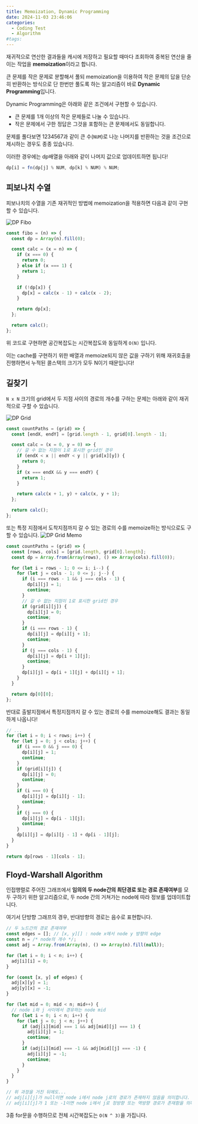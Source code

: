 ```yaml
---
title: Memoization, Dynamic Programming
date: 2024-11-03 23:46:06
categories:
  - Coding Test
  - Algorithm
#tags:
---
```

재귀적으로 연산한 결과들을 캐시에 저장하고 필요할 때마다 조회하여 중복된 연산을 줄이는 작업을 **memoization**이라고 합니다.

큰 문제를 작은 문제로 분할해서 풀되 memoization을 이용하여 작은 문제의 답을 단순히 반환하는 방식으로 단 한번만 풀도록 하는 알고리즘이 바로 **Dynamic Programming**입니다.

Dynamic Programming은 아래와 같은 조건에서 구현할 수 있습니다.

- 큰 문제를 1개 이상의 작은 문제들로 나눌 수 있습니다.
- 작은 문제에서 구한 정답은 그것을 포함하는 큰 문제에서도 동일합니다.

문제를 풀다보면 1234567과 같이 큰 수(`NUM`)로 나눈 나머지를 반환하는 것을 조건으로 제시하는 경우도 종종 있습니다.

이러한 경우에는 dp배열을 아래와 같이 나머지 값으로 업데이트하면 됩니다!

```js
dp[i] = fn(dp[j] % NUM, dp[k] % NUM) % NUM;
```

## 피보나치 수열

피보나치의 수열을 기존 재귀적인 방법에 memoization을 적용하면 다음과 같이 구현할 수 있습니다.

![DP Fibo](/images/dp_fibo.png)

```js
const fibo = (n) => {
  const dp = Array(n).fill(0);

  const calc = (x = n) => {
    if (x === 0) {
      return 0;
    } else if (x === 1) {
      return 1;
    }

    if (!dp[x]) {
      dp[x] = calc(x - 1) + calc(x - 2);
    }

    return dp[x];
  };

  return calc();
};
```

위 코드로 구현하면 공간복잡도는 시간복잡도와 동일하게 `O(N)` 입니다.

이는 cache를 구현하기 위한 배열과 memoize되지 않은 값을 구하기 위해 재귀호출을 진행하면서 누적된 콜스택의 크기가 모두 N이기 때문입니다!

## 길찾기

`N x N` 크기의 grid에서 두 지점 사이의 경로의 개수를 구하는 문제는 아래와 같이 재귀적으로 구할 수 있습니다.

![DP Grid](/images/dp_grid.png)

```js
const countPaths = (grid) => {
  const [endX, endY] = [grid.length - 1, grid[0].length - 1];

  const calc = (x = 0, y = 0) => {
    // 갈 수 없는 지점이 1로 표시한 grid인 경우
    if (endX < x || endY < y || grid[x][y]) {
      return 0;
    }
    if (x === endX && y === endY) {
      return 1;
    }

    return calc(x + 1, y) + calc(x, y + 1);
  };

  return calc();
};
```

또는 특정 지점에서 도착지점까지 갈 수 있는 경로의 수를 memoize하는 방식으로도 구할 수 있습니다.
![DP Grid Memo](/images/%08dp_grid_memo.png)

```js
const countPaths = (grid) => {
  const [rows, cols] = [grid.length, grid[0].length];
  const dp = Array.from(Array(rows), () => Array(cols).fill(0));

  for (let i = rows - 1; 0 <= i; i--) {
    for (let j = cols - 1; 0 <= j; j--) {
      if (i === rows - 1 && j === cols - 1) {
        dp[i][j] = 1;
        continue;
      }
      // 갈 수 없는 지점이 1로 표시한 grid인 경우
      if (grid[i][j]) {
        dp[i][j] = 0;
        continue;
      }
      if (i === rows - 1) {
        dp[i][j] = dp[i][j + 1];
        continue;
      }
      if (j === cols - 1) {
        dp[i][j] = dp[i + 1][j];
        continue;
      }
      dp[i][j] = dp[i + 1][j] + dp[i][j + 1];
    }
  }

  return dp[0][0];
};
```

반대로 출발지점에서 특정지점까지 갈 수 있는 경로의 수를 memoize해도 결과는 동일하게 나옵니다!

```js
// ...
for (let i = 0; i < rows; i++) {
  for (let j = 0; j < cols; j++) {
    if (i === 0 && j === 0) {
      dp[i][j] = 1;
      continue;
    }
    if (grid[i][j]) {
      dp[i][j] = 0;
      continue;
    }
    if (i === 0) {
      dp[i][j] = dp[i][j - 1];
      continue;
    }
    if (j === 0) {
      dp[i][j] = dp[i - 1][j];
      continue;
    }
    dp[i][j] = dp[i][j - 1] + dp[i - 1][j];
  }
}

return dp[rows - 1][cols - 1];
```

## Floyd-Warshall Algorithm

인접행렬로 주어진 그래프에서 **임의의 두 node간의 최단경로 또는 경로 존재여부**를 모두 구하기 위한 알고리즘으로, 두 node 간의 거쳐가는 node에 따라 정보를 업데이트합니다.

여기서 단방향 그래프의 경우, 반대방향의 경로는 음수로 표현합니다.

```js
// 두 노드간의 경로 존재여부
const edges = []; // [x, y][] : node x에서 node y 방향의 edge
const n = /* node의 개수 */;
const adj = Array.from(Array(n), () => Array(n).fill(null));

for (let i = 0; i < n; i++) {
  adj[i][i] = 0;
}

for (const [x, y] of edges) {
  adj[x][y] = 1;
  adj[y][x] = -1;
}

for (let mid = 0; mid < n; mid++) {
  // node i와 j 사이에서 경유하는 node mid
  for (let i = 0; i < n; i++) {
    for (let j = 0; j < n; j++) {
      if (adj[i][mid] === 1 && adj[mid][j] === 1) {
        adj[i][j] = 1;
        continue;
      }
      if (adj[i][mid] === -1 && adj[mid][j] === -1) {
        adj[i][j] = -1;
        continue;
      }
    }
  }
}

// 위 과정을 거친 뒤에도...
// adj[i][j]가 null이면 node i에서 node j로의 경로가 존재하지 않음을 의미합니다.
// adj[i][j]가 1 또는 -1이면 node i에서 j로 정방향 또는 역방향 경로가 존재함을 의미합니다.
```

3중 for문을 수행하므로 전체 시간복잡도는 `O(N ^ 3)`을 가집니다.

